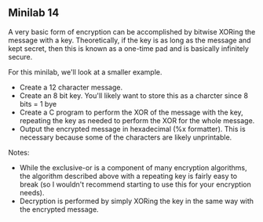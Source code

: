 ## Minilab 14

A very basic form of encryption can be
accomplished by bitwise XORing the message 
with a key.  Theoretically, if the key is
as long as the message and kept secret, then
this is known as a one-time pad and is
basically infinitely secure.

For this minilab, we'll look at a smaller
example.

* Create a 12 character message.
* Create an 8 bit key. You'll likely want to
  store this as a charcter since 8 bits = 1 bye
* Create a C program to perform the
  XOR of the message with the key,
  repeating the key as needed to
  perform the XOR for the whole message.
* Output the encrypted message in hexadecimal (%x
  formatter).  This is necessary because some
  of the characters are likely unprintable.

Notes:

* While the exclusive-or is a component
  of many encryption algorithms, the 
  algorithm described above with a repeating
  key is fairly easy to break (so I wouldn't
  recommend starting to use this for your
  encryption needs).
* Decryption is performed by simply XORing
  the key in the same way with the encrypted
  message.
